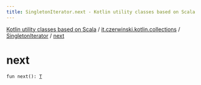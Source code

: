 ```yaml
---
title: SingletonIterator.next - Kotlin utility classes based on Scala
---
```


[Kotlin utility classes based on Scala](../../index.html) / [it.czerwinski.kotlin.collections](../index.html) / [SingletonIterator](index.html) / [next](./next.html)

# next

`fun next(): `[`T`](index.html#T)